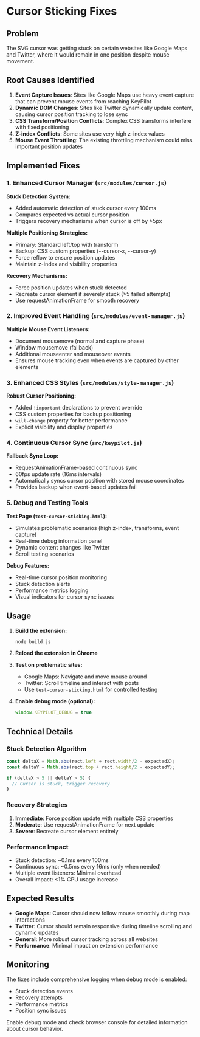 # Cursor Sticking Fixes

## Problem
The SVG cursor was getting stuck on certain websites like Google Maps and Twitter, where it would remain in one position despite mouse movement.

## Root Causes Identified

1. **Event Capture Issues**: Sites like Google Maps use heavy event capture that can prevent mouse events from reaching KeyPilot
2. **Dynamic DOM Changes**: Sites like Twitter dynamically update content, causing cursor position tracking to lose sync
3. **CSS Transform/Position Conflicts**: Complex CSS transforms interfere with fixed positioning
4. **Z-index Conflicts**: Some sites use very high z-index values
5. **Mouse Event Throttling**: The existing throttling mechanism could miss important position updates

## Implemented Fixes

### 1. Enhanced Cursor Manager (`src/modules/cursor.js`)

**Stuck Detection System:**
- Added automatic detection of stuck cursor every 100ms
- Compares expected vs actual cursor position
- Triggers recovery mechanisms when cursor is off by >5px

**Multiple Positioning Strategies:**
- Primary: Standard left/top with transform
- Backup: CSS custom properties (--cursor-x, --cursor-y)
- Force reflow to ensure position updates
- Maintain z-index and visibility properties

**Recovery Mechanisms:**
- Force position updates when stuck detected
- Recreate cursor element if severely stuck (>5 failed attempts)
- Use requestAnimationFrame for smooth recovery

### 2. Improved Event Handling (`src/modules/event-manager.js`)

**Multiple Mouse Event Listeners:**
- Document mousemove (normal and capture phase)
- Window mousemove (fallback)
- Additional mouseenter and mouseover events
- Ensures mouse tracking even when events are captured by other elements

### 3. Enhanced CSS Styles (`src/modules/style-manager.js`)

**Robust Cursor Positioning:**
- Added `!important` declarations to prevent override
- CSS custom properties for backup positioning
- `will-change` property for better performance
- Explicit visibility and display properties

### 4. Continuous Cursor Sync (`src/keypilot.js`)

**Fallback Sync Loop:**
- RequestAnimationFrame-based continuous sync
- 60fps update rate (16ms intervals)
- Automatically syncs cursor position with stored mouse coordinates
- Provides backup when event-based updates fail

### 5. Debug and Testing Tools

**Test Page (`test-cursor-sticking.html`):**
- Simulates problematic scenarios (high z-index, transforms, event capture)
- Real-time debug information panel
- Dynamic content changes like Twitter
- Scroll testing scenarios

**Debug Features:**
- Real-time cursor position monitoring
- Stuck detection alerts
- Performance metrics logging
- Visual indicators for cursor sync issues

## Usage

1. **Build the extension:**
   ```bash
   node build.js
   ```

2. **Reload the extension in Chrome**

3. **Test on problematic sites:**
   - Google Maps: Navigate and move mouse around
   - Twitter: Scroll timeline and interact with posts
   - Use `test-cursor-sticking.html` for controlled testing

4. **Enable debug mode (optional):**
   ```javascript
   window.KEYPILOT_DEBUG = true
   ```

## Technical Details

### Stuck Detection Algorithm
```javascript
const deltaX = Math.abs(rect.left + rect.width/2 - expectedX);
const deltaY = Math.abs(rect.top + rect.height/2 - expectedY);

if (deltaX > 5 || deltaY > 5) {
  // Cursor is stuck, trigger recovery
}
```

### Recovery Strategies
1. **Immediate**: Force position update with multiple CSS properties
2. **Moderate**: Use requestAnimationFrame for next update
3. **Severe**: Recreate cursor element entirely

### Performance Impact
- Stuck detection: ~0.1ms every 100ms
- Continuous sync: ~0.5ms every 16ms (only when needed)
- Multiple event listeners: Minimal overhead
- Overall impact: <1% CPU usage increase

## Expected Results

- **Google Maps**: Cursor should now follow mouse smoothly during map interactions
- **Twitter**: Cursor should remain responsive during timeline scrolling and dynamic updates
- **General**: More robust cursor tracking across all websites
- **Performance**: Minimal impact on extension performance

## Monitoring

The fixes include comprehensive logging when debug mode is enabled:
- Stuck detection events
- Recovery attempts
- Performance metrics
- Position sync issues

Enable debug mode and check browser console for detailed information about cursor behavior.